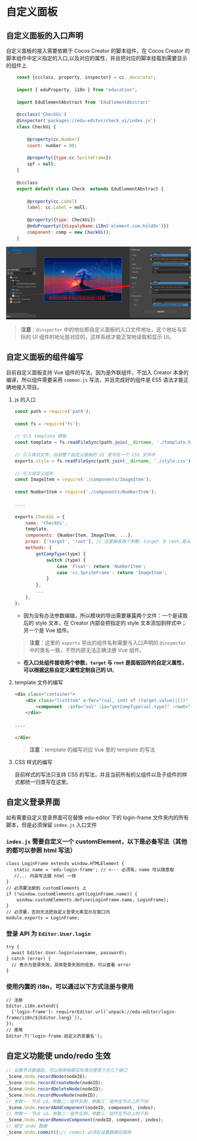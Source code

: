 # 自定义面板

## 自定义面板的入口声明

自定义面板的接入需要依赖于 Cocos Creator 的脚本组件，在 Cocos Creator 的脚本组件中定义指定的入口,以及对应的属性，并且把对应的脚本挂载到需要显示的组件上

```js
    const {ccclass, property, inspector} = cc._decorator;

    import { eduProperty, i18n } from "education";

    import EduElementAbstract from 'EduElementAbstract'

    @ccclass('CheckUi')
    @inspector('packages://edu-editor/check_ui/index.js')
    class CheckUi {

        @property(cc.Number)
        count: number = 88;

        @property({type:cc.SpriteFrame})
        spf = null;
    }

    @ccclass
    export default class Check  extends EduElementAbstract {

        @property(cc.Label)
        label: cc.Label = null;

        @property({type: CheckUi})
        @eduProperty({dispalyName:i18n('element.com.holdOn')})
        component: comp = new CheckUi();
    }

```

![将指定的脚本拖动到面板进行挂在](img/develop_panel.png)

> **注意**：`@inspector` 中的地址即自定义面板的入口文件地址，这个地址与实际的 UI 组件的地址是对应的，这样系统才能正常地读取和显示 UI。

## 自定义面板的组件编写

目前自定义面板支持 Vue 组件的写法，因为是外联组件，不加入 Creator 本身的编译，所以组件需要采用 `common.js` 写法，并且完成好的组件是 ES5 语法才能正确地接入项目。

1. js 的入口

    ```js
    const path = require('path');

    const fs = require('fs');

    // 引入 template 模板
    const template = fs.readFileSync(path.join(__dirname, './template.html'), 'utf-8');

    // 引入样式文件，目前整个自定义面板的 UI 是写在一个 CSS 文件中
    exports.style = fs.readFileSync(path.join(__dirname, './style.css'), 'utf-8');

    // 引入自定义组年
    const ImageItem = require('./components/ImageItem');

    const NumberItem = require('./components/NumberItem');

    ....

    exports.CheckUi = {
        name: 'CheckUi',
        template,
        components: {NumberItem, ImageItem, ...},
        props: ['target', 'root'], // 这里接收两个参数，target 与 root,是从面板回传的组件属性
        methods: {
            getCompType(type) {
                switch (type) {
                    case 'Float': return 'NumberItem';
                    case 'cc.SpriteFrame': return 'ImageItem';
                }
            },
            ...
        },
    };
    ```

    - 因为没有办法参数编辑，所以模块的导出需要暴露两个文件：一个是读取后的 style 文本，在 Creator 内部会把指定的 style 文本添加到样式中；另一个是 Vue 组件。

    > **注意**：这里的 `exports` 导出的组件名称需要与入口声明的 `@inspector` 中的类名一致，不然内部无法正确注册 Vue 组件。

    - **在入口处组件接收两个参数，`target` 与 `root` 是面板回传的自定义属性，可以根据这些自定义属性定制自己的 UI**。

2. template 文件的编写

    ```html
    <div class="container">
        <div class="listItem" v-for="(val, ind) of (target.value||[])" :key="'comp_' + ind">
            <component  :info="val" :is="getCompType(val.type)" :root="root"/>
        </div>

    ....

    </div>
    ```

    > **注意**：template 的编写对应 Vue 里的 template 的写法

3. CSS 样式的编写

    目前样式的写法只支持 CSS 的写法，并且当前所有的父组件以及子组件的样式都统一归类写在这里。

## 自定义登录界面

如有需要自定义登录界面可在替换 edu-editor 下的 login-frame 文件夹内的所有脚本，但是必须保留 `index.js` 入口文件

### `index.js` 需要自定义一个 customElement，以下是必备写法（其他的都可以参照 html 写法）

```
class LoginFrame extends window.HTMLElement {
   static name = 'edu-login-frame'; // <--- 必须有，name 可以随意取
   //... 内容写法跟 html 一样
}
// 必须要注册到 customElements 上
if (!window.customElements.get(LoginFrame.name)) {
    window.customElements.define(LoginFrame.name, LoginFrame);
}
// 必须要，否则无法把自定义登录元素显示在窗口内
module.exports = LoginFrame;
```

### 登录 API 为 `Editor.User.login`

```
try {
  await Editor.User.login(username, password);
} catch (error) {
  // 表示为登录失败，具体登录失败的信息，可以查看 error
}
```

### 使用内置的 i18n，可以通过以下方式注册与使用

```
// 注册
Editor.i18n.extend({
  ['login-frame']: require(Editor.url(`unpack://edu-editor/login-frame/i18n/${Editor.lang}`)),
});
// 使用
Editor.T('login-frame.自定义的变量名');
```

## 自定义功能使 undo/redo 生效

```js
// 设置节点数据后，可以使用根据实际情况使用下方几个接口
_Scene.Undo.recordNode(nodeID);
_Scene.Undo.recordCreateNode(nodeID);
_Scene.Undo.recordDeleteNode(nodeID);
_Scene.Undo.recordMoveNode(nodeID);
// 参数一：节点 id，参数二：组件实例，参数三：组件在节点上的下标
_Scene.Undo.recordAddComponent(nodeID, component, index);
// 参数一：节点 id，参数二：组件实例，参数三：组件在节点上的下标
_Scene.Undo.recordRemoveComponent(nodeID, component, index);
// 提交 undo 数据
_Scene.Undo.commit();// commit 必须在设置数据后调用
```
